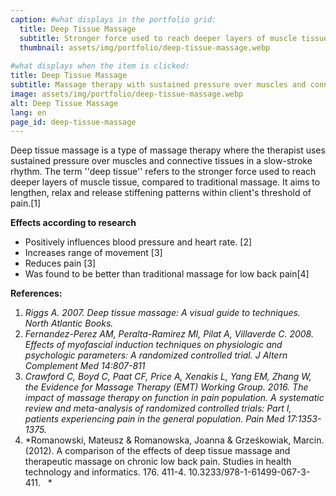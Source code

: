 ```yaml
---
caption: #what displays in the portfolio grid:
  title: Deep Tissue Massage
  subtitle: Stronger force used to reach deeper layers of muscle tissue
  thumbnail: assets/img/portfolio/deep-tissue-massage.webp
  
#what displays when the item is clicked:
title: Deep Tissue Massage
subtitle: Massage therapy with sustained pressure over muscles and connective tissues in a slow-stroke rhythm. The term "deep tissue" refers to the stronger force used to reach deeper layers of muscle tissue, compared to traditional massage. It aims to lengthen, relax and release stiffening patterns within client's threshold of pain.
image: assets/img/portfolio/deep-tissue-massage.webp
alt: Deep Tissue Massage
lang: en
page_id: deep-tissue-massage
---
```

Deep tissue massage is a type of massage therapy where the therapist
uses sustained pressure over muscles and connective tissues in a
slow-stroke rhythm. The term \'\'deep tissue\'\' refers to the stronger
force used to reach deeper layers of muscle tissue, compared to
traditional massage. It aims to lengthen, relax and release stiffening
patterns within client\'s threshold of pain.\[1\]

**Effects according to research**

- Positively influences blood pressure and heart rate. \[2\]
- Increases range of movement \[3\]
- Reduces pain \[3\]
- Was found to be better than traditional massage for low back pain\[4\]

**References:**

1. *Riggs A. 2007. Deep tissue massage: A visual guide to techniques.
   North Atlantic Books.*
2. *Fernandez-Perez AM, Peralta-Ramirez MI, Pilat A,
   Villaverde C. 2008. Effects of myofascial induction techniques on
   physiologic and psychologic parameters: A randomized controlled
   trial. J Altern Complement Med 14:807-811*
3. *Crawford C, Boyd C, Paat CF, Price A, Xenakis L, Yang EM, Zhang W,
   the Evidence for Massage Therapy (EMT) Working Group. 2016. The
   impact of massage therapy on function in pain population. A
   systematic review and meta-analysis of randomized controlled trials:
   Part I, patients experiencing pain in the general population. Pain
   Med 17:1353-1375.*
4. *Romanowski, Mateusz & Romanowska, Joanna & Grześkowiak, Marcin.
   (2012). A comparison of the effects of deep tissue massage and
   therapeutic massage on chronic low back pain. Studies in health
   technology and informatics. 176. 411-4.
   10.3233/978-1-61499-067-3-411.   *
